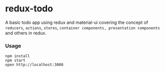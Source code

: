 redux-todo
============================

A basic todo app using redux and material-ui covering the concept of `reducers`, `actions`, `stores`, `container components, presentation components` and others in redux.

### Usage

```
npm install
npm start
open http://localhost:3000
```
